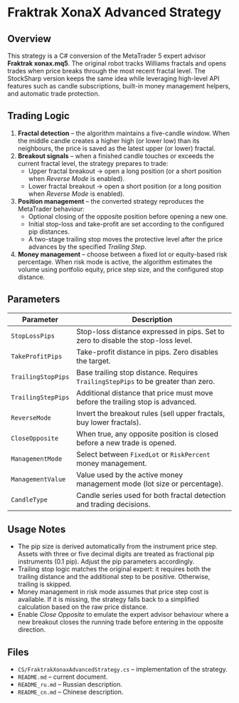 # Fraktrak XonaX Advanced Strategy

## Overview

This strategy is a C# conversion of the MetaTrader 5 expert advisor **Fraktrak xonax.mq5**. The original robot tracks Williams fractals and opens trades when price breaks through the most recent fractal level. The StockSharp version keeps the same idea while leveraging high-level API features such as candle subscriptions, built-in money management helpers, and automatic trade protection.

## Trading Logic

1. **Fractal detection** – the algorithm maintains a five-candle window. When the middle candle creates a higher high (or lower low) than its neighbours, the price is saved as the latest upper (or lower) fractal.
2. **Breakout signals** – when a finished candle touches or exceeds the current fractal level, the strategy prepares to trade:
   - Upper fractal breakout → open a long position (or a short position when *Reverse Mode* is enabled).
   - Lower fractal breakout → open a short position (or a long position when *Reverse Mode* is enabled).
3. **Position management** – the converted strategy reproduces the MetaTrader behaviour:
   - Optional closing of the opposite position before opening a new one.
   - Initial stop-loss and take-profit are set according to the configured pip distances.
   - A two-stage trailing stop moves the protective level after the price advances by the specified *Trailing Step*.
4. **Money management** – choose between a fixed lot or equity-based risk percentage. When risk mode is active, the algorithm estimates the volume using portfolio equity, price step size, and the configured stop distance.

## Parameters

| Parameter | Description |
|-----------|-------------|
| `StopLossPips` | Stop-loss distance expressed in pips. Set to zero to disable the stop-loss level. |
| `TakeProfitPips` | Take-profit distance in pips. Zero disables the target. |
| `TrailingStopPips` | Base trailing stop distance. Requires `TrailingStepPips` to be greater than zero. |
| `TrailingStepPips` | Additional distance that price must move before the trailing stop is advanced. |
| `ReverseMode` | Invert the breakout rules (sell upper fractals, buy lower fractals). |
| `CloseOpposite` | When true, any opposite position is closed before a new trade is opened. |
| `ManagementMode` | Select between `FixedLot` or `RiskPercent` money management. |
| `ManagementValue` | Value used by the active money management mode (lot size or percentage). |
| `CandleType` | Candle series used for both fractal detection and trading decisions. |

## Usage Notes

- The pip size is derived automatically from the instrument price step. Assets with three or five decimal digits are treated as fractional pip instruments (0.1 pip). Adjust the pip parameters accordingly.
- Trailing stop logic matches the original expert: it requires both the trailing distance and the additional step to be positive. Otherwise, trailing is skipped.
- Money management in risk mode assumes that price step cost is available. If it is missing, the strategy falls back to a simplified calculation based on the raw price distance.
- Enable *Close Opposite* to emulate the expert advisor behaviour where a new breakout closes the running trade before entering in the opposite direction.

## Files

- `CS/FraktrakXonaxAdvancedStrategy.cs` – implementation of the strategy.
- `README.md` – current document.
- `README_ru.md` – Russian description.
- `README_cn.md` – Chinese description.
